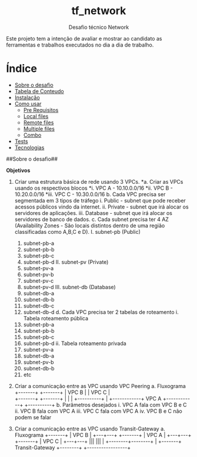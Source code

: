 # <h1 align="center">tf_network</h1>
<p align="center"> Desafio técnico Network</p>
Este projeto tem a intenção de avaliar e mostrar ao candidato as ferramentas e trabalhos executados no dia a dia de trabalho.

Índice
===============
<!--ts-->
   * [Sobre o desafio](#Sobre-o-desafio)
   * [Tabela de Conteudo](#tabela-de-conteudo)
   * [Instalação](#instalacao)
   * [Como usar](#como-usar)
      * [Pre Requisitos](#pre-requisitos)
      * [Local files](#local-files)
      * [Remote files](#remote-files)
      * [Multiple files](#multiple-files)
      * [Combo](#combo)
   * [Tests](#testes)
   * [Tecnologias](#tecnologias)
<!--te-->

##Sobre o desafio##

**Objetivos**
1. Criar uma estrutura básica de rede usando 3 VPCs.
  *a. Criar as VPCs usando os respectivos blocos
    *i. VPC A - 10.10.0.0/16
   *ii. VPC B - 10.20.0.0/16
  *iii. VPC C - 10.30.0.0/16
  b. Cada VPC precisa ser segmentada em 3 tipos de tráfego
    i. Public - subnet que pode receber acessos públicos vindo da internet.
   ii. Private - subnet que irá alocar os servidores de aplicações.
  iii. Database - subnet que irá alocar os servidores de banco de dados.
  c. Cada subnet precisa ter 4 AZ (Availability Zones - São locais distintos dentro de uma região classificadas como A,B,C e D).
    I. subnet-pb (Public) 
      1. subnet-pb-a 
      2. subnet-pb-b 
      3. subnet-pb-c
      4. subnet-pb-d
    II. subnet-pv (Private) 
      1. subnet-pv-a 
      2. subnet-pv-b 
      3. subnet-pv-c 
      4. subnet-pv-d
   III. subnet-db (Database) 
      1. subnet-db-a 
      2. subnet-db-b 
      3. subnet-db-c 
      4. subnet-db-d
  d. Cada VPC precisa ter 2 tabelas de roteamento
    i. Tabela roteamento pública
      1. subnet-pb-a 
      2. subnet-pb-b 
      3. subnet-pb-c 
      4. subnet-pb-d
    ii. Tabela roteamento privada 
      1. subnet-pv-a
      2. subnet-db-a 
      3. subnet-pv-b 
      4. subnet-db-b 
      5. etc
      
2. Criar a comunicação entre as VPC usando VPC Peering
  a. Fluxograma
  +-------+                            +-------+
  | VPC B |                            | VPC C |   
  +-------+                            +-------+
      |                                    |
      |            +----------+            |
      +------------+   VPC A  +------------+
                   +----------+
  b. Parâmetros desejados
    i. VPC A fala com VPC B e C
   ii. VPC B fala com VPC A
  iii. VPC C fala com VPC A
   iv. VPC B e C não podem se falar

3. Criar a comunicação entre as VPC usando Transit-Gateway
a. Fluxograma
+-------+ | VPC B | +---+---+
+-------+ | VPC A | +---+---+
+-------+ | VPC C | +---+---+
||| ||| | +--------+--------+ | +-------+ Transit-Gateway +--------+
+-----------------+



      
